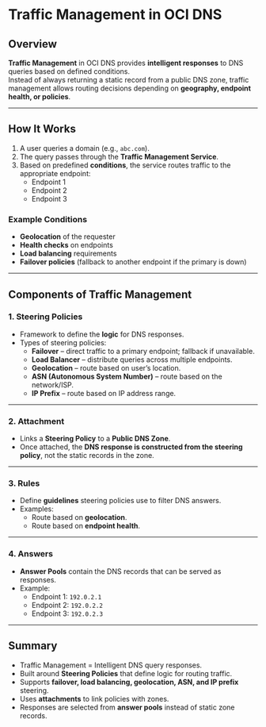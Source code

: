 # Traffic Management in OCI DNS

## Overview
**Traffic Management** in OCI DNS provides **intelligent responses** to DNS queries based on defined conditions.  
Instead of always returning a static record from a public DNS zone, traffic management allows routing decisions depending on **geography, endpoint health, or policies**.

---

## How It Works
1. A user queries a domain (e.g., `abc.com`).
2. The query passes through the **Traffic Management Service**.
3. Based on predefined **conditions**, the service routes traffic to the appropriate endpoint:
   - Endpoint 1
   - Endpoint 2
   - Endpoint 3

### Example Conditions
- **Geolocation** of the requester  
- **Health checks** on endpoints  
- **Load balancing** requirements  
- **Failover policies** (fallback to another endpoint if the primary is down)  

---

## Components of Traffic Management

### 1. **Steering Policies**
- Framework to define the **logic** for DNS responses.
- Types of steering policies:
  - **Failover** – direct traffic to a primary endpoint; fallback if unavailable.
  - **Load Balancer** – distribute queries across multiple endpoints.
  - **Geolocation** – route based on user’s location.
  - **ASN (Autonomous System Number)** – route based on the network/ISP.
  - **IP Prefix** – route based on IP address range.

---

### 2. **Attachment**
- Links a **Steering Policy** to a **Public DNS Zone**.  
- Once attached, the **DNS response is constructed from the steering policy**, not the static records in the zone.  

---

### 3. **Rules**
- Define **guidelines** steering policies use to filter DNS answers.
- Examples:
  - Route based on **geolocation**.
  - Route based on **endpoint health**.

---

### 4. **Answers**
- **Answer Pools** contain the DNS records that can be served as responses.
- Example:
  - Endpoint 1: `192.0.2.1`
  - Endpoint 2: `192.0.2.2`
  - Endpoint 3: `192.0.2.3`

---

## Summary
- Traffic Management = Intelligent DNS query responses.  
- Built around **Steering Policies** that define logic for routing traffic.  
- Supports **failover, load balancing, geolocation, ASN, and IP prefix** steering.  
- Uses **attachments** to link policies with zones.  
- Responses are selected from **answer pools** instead of static zone records.  
